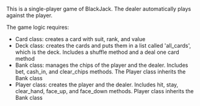 This is a single-player game of BlackJack. The dealer automatically plays against the player. 

The game logic requires:
- Card class: creates a card with suit, rank, and value
- Deck class: creates the cards and puts them in a list called 'all_cards', which is the deck. Includes a shuffle 
                 method and a deal one card method
- Bank class: manages the chips of the player and the dealer. Includes bet, cash_in, and clear_chips methods. 
                The Player class inherits the Bank class
- Player class: creates the player and the dealer. Includes hit, stay, clear_hand, face_up, and face_down methods. 
                Player class inherits the Bank class
